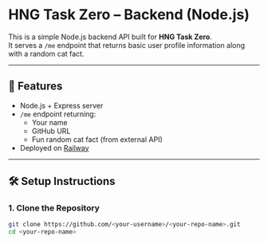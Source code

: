 # HNG Task Zero – Backend (Node.js)

This is a simple Node.js backend API built for **HNG Task Zero**.  
It serves a `/me` endpoint that returns basic user profile information along with a random cat fact.

---

## 🚀 Features

- Node.js + Express server
- `/me` endpoint returning:
  - Your name
  - GitHub URL
  - Fun random cat fact (from external API)
- Deployed on [Railway](https://railway.app)

---

## 🛠️ Setup Instructions

### 1. Clone the Repository
```bash
git clone https://github.com/<your-username>/<your-repo-name>.git
cd <your-repo-name>
